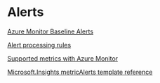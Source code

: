 # Alerts

[Azure Monitor Baseline Alerts](https://azure.github.io/azure-monitor-baseline-alerts/welcome/)

[Alert processing rules](https://learn.microsoft.com/en-us/azure/azure-monitor/alerts/alerts-processing-rules?tabs=portal)

[Supported metrics with Azure Monitor](https://learn.microsoft.com/en-us/azure/azure-monitor/reference/metrics-index)

[Microsoft.Insights metricAlerts template reference](https://learn.microsoft.com/en-us/azure/templates/microsoft.insights/metricalerts?pivots=deployment-language-bicep)
